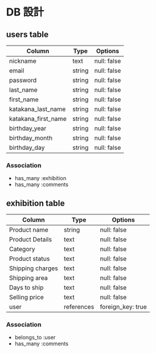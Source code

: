 # DB 設計

## users table

| Column              | Type                | Options                 |
|---------------------|---------------------|-------------------------|
| nickname            | text                | null: false             |
| email               | string              | null: false             |
| password            | string              | null: false             |
| last_name           | string              | null: false             |
| first_name          | string              | null: false             |
| katakana_last_name  | string              | null: false             |
| katakana_first_name | string              | null: false             |
| birthday_year       | string              | null: false             |
| birthday_month      | string              | null: false             |
| birthday_day        | string              | null: false             |

### Association

* has_many :exhibition
* has_many :comments

## exhibition table

| Column              | Type                | Options                |
|---------------------|---------------------|------------------------|
| Product name        | string              | null: false            |
| Product Details     | text                | null: false            |
| Category            | text                | null: false            |
| Product status      | text                | null: false            |
| Shipping charges    | text                | null: false            |
| Shipping area       | text                | null: false            |
| Days to ship        | text                | null: false            |
| Selling price       | text                | null: false            |
| user                | references          | foreign_key: true      |

### Association

- belongs_to :user
- has_many :comments


